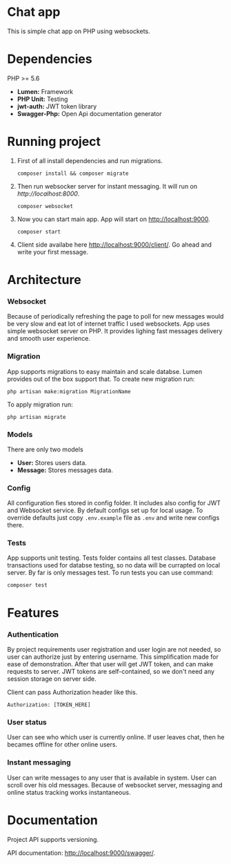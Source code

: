 # Chat app

This is simple chat app on PHP using websockets.

# Dependencies

PHP >= 5.6

*   **Lumen:** Framework
*   **PHP Unit:** Testing
*   **jwt-auth:** JWT token library
*   **Swagger-Php:** Open Api documentation generator

# Running project

1. First of all install dependencies and run migrations.

	```
	composer install && composer migrate
	```

2. Then run websocker server for instant messaging. It will run on *http://localhost:8000*.

	```
	composer websocket
	```

3. Now you can start main app. App will start on [http://localhost:9000](http://localhost:9000).

	```
	composer start
	```
4. Client side availabe here [http://localhost:9000/client/](http://localhost:9000/client/). Go ahead and write your first message.

# Architecture

### Websocket
Because of periodically refreshing the page to poll for new messages would be very slow and eat lot of internet traffic I used websockets. App uses simple websocket server on PHP. It provides lighing fast messages delivery and smooth user experience.

### Migration
App supports migrations to easy maintain and scale databse. Lumen provides out of the box support that. 
To create new migration run:

```
php artisan make:migration MigrationName
```

To apply migration run:

```
php artisan migrate
```

### Models
There are only two models

* **User:** Stores users data.
* **Message:** Stores messages data.

### Config
All configuration fies stored in config folder. It includes also config for JWT and Websocket service. By default configs set up for local usage. To override defaults just copy `.env.example` file as `.env` and write new configs there.

### Tests
App supports unit testing. Tests folder contains all test classes. Database transactions used for databse testing, so no data will be currapted on local server. By far is only messages test. To run tests you can use command:

```
composer test
```

# Features

### Authentication
By project requirements user registration and user login are not needed, so user can authorize just by entering username. This simplification made for ease of demonstration. After that user will get JWT token, and can make requests to server. JWT tokens are self-contained, so we don't need any session storage on server side. 

Client can pass Authorization header like this.

```
Authorization: [TOKEN_HERE]
```

### User status

User can see who which user is currently online. If user leaves chat, then he becames offline for other online users. 

### Instant messaging
User can write messages to any user that is available in system. User can scroll over his old messages. Because of websocket server, messaging and online status tracking works instantaneous.

# Documentation
Project API supports versioning. 

API documentation: [http://localhost:9000/swagger/](http://localhost:9000/swagger/). 